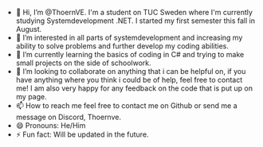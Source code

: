 - 👋 Hi, I’m @ThoernVE. I'm a student on TUC Sweden where I'm currently studying Systemdevelopment .NET. I started my first semester this fall in August.
- 👀 I’m interested in all parts of systemdevelopment and increasing my ability to solve problems and further develop my coding abilities.
- 🌱 I’m currently learning the basics of coding in C# and trying to make small projects on the side of schoolwork.
- 💞️ I’m looking to collaborate on anything that i can be helpful on, if you have anything where you think i could be of help, feel free to contact me! I am also very happy for any feedback on the code that is put up on my page.
- 📫 How to reach me feel free to contact me on Github or send me a message on Discord, Thoernve.
- 😄 Pronouns: He/Him
- ⚡ Fun fact: Will be updated in the future.

<!---
ThoernVE/ThoernVE is a ✨ special ✨ repository because its `README.md` (this file) appears on your GitHub profile.
You can click the Preview link to take a look at your changes.
--->
